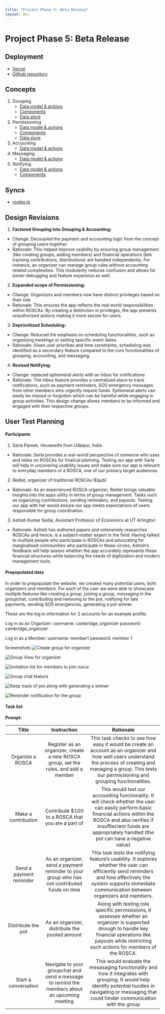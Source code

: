 ```yaml
---
title: "Project Phase 5: Beta Release"
layout: doc
---
```


# Project Phase 5: Beta Release

## Deployment
- [Vercel](https://oscar-kappa.vercel.app/)
- [Github repository](https://github.com/angelwhipple/oscar)

## Concepts
1. Grouping
   - [Data model & actions](https://github.com/angelwhipple/oscar/blob/main/server/concepts/grouping.ts)
   - [Components](https://github.com/angelwhipple/oscar/tree/main/client/components/Grouping)
   - [Data store](https://github.com/angelwhipple/oscar/blob/main/client/stores/group.ts)
2. Permissioning
   - [Data model & actions](https://github.com/angelwhipple/oscar/blob/main/server/concepts/permissioning.ts)
   - [Components](https://github.com/angelwhipple/oscar/tree/main/client/components/Permission)
   - [Data store](https://github.com/angelwhipple/oscar/blob/main/client/stores/user.ts)
3. Accounting
    - [Data model & actions](https://github.com/angelwhipple/oscar/blob/main/server/concepts/accounting.ts)
4. Messaging
   - [Data model & actions](https://github.com/angelwhipple/oscar/blob/main/server/concepts/messaging.ts)
5. Notifying
   - [Data model & actions](https://github.com/angelwhipple/oscar/blob/main/server/concepts/notifying.ts)
   - [Components](https://github.com/angelwhipple/oscar/tree/main/client/components/Notifying)

## Syncs
- [routes.ts](https://github.com/angelwhipple/oscar/blob/main/server/routes.ts)

## Design Revisions
1. **Factored Grouping into Grouping & Accounting:** 
- Change: Decoupled the payment and accounting logic from the concept of grouping users together.
- Rationale: This helped improve usability by ensuring group management (like creating groups, adding members) and financial operations (liek tracking contributions, distributions) are handled independently. For instance, an organizer can manage group rules without accounting related complexities. This modularity reduces confusion and allows for easier debugging and feature expansion as well.

2. **Expanded scope of Permissioning:**
- Change: Organizers and members now have distinct privileges based on their role
- Rationale: This ensures the app reflects the real world responsibilities within ROSCAs. By creating a distinction in privileges, the app prevents unauthorized actions making it more secure for users. 

3. **Deprioritized Scheduling:**
- Change: Reduced the emphasis on scheduling functionalities, such as organizing meetings or setting specific event dates.
- Rationale: Given user priorities and time constraints, scheduling was identified as a secondary feature compared to the core functionalities of grouping, accounting, and messaging.

4. **Revised Notifying:** 
- Change: replaced ephemeral alerts with an inbox for notifications
- Rationale: The inbox feature provides a centralized place to track notifications, such as payment reminders, SOS emergency messages from other members who urgently require funds. Ephemeral alerts can easily be missed or forgotten which can be harmful while engaging in group activities. This design change allows members to be informed and engaged with their respective groups.

## User Test Planning

#### Participants
1. Sarla Pareek, Housewife from Udaipur, India
- Rationale: Sarla provides a real-world perspective of someone who uses and relies on ROSCAs for finalical planning. Testing our app with Sarla will help in uncovering usability issues and make sure our app is relevant to everyday members of a ROSCA, one of our primary target audiences.
2. Rediet, organizer of traditional ROSCAs (Equb)
- Rationale: As an experienced ROSCA organizer, Rediet brings valuable insights into the apps utility in terms of group management. Tasks such as organizing contributions, sending reminders, and payouts. Testing our app with her would ensure our app meets expectations of users responsible for group coordination. 
3. Ashish Kumar Sedai, Assistant Professor of Economics at UT Arlington
- Rationale: Ashish has authored papers and extensively researches ROSCAs and hence, is a subject-matter expert in the field. Having talked to multiple people who participate in ROSCAs and advocating for marginalised communities who participate in these circles, Ashish’s feedback will help assess whether the app accurately represents these financial structures while balancing the needs of digitization and modern management tools.

#### Prepopulated data
In order to prepopulate the website, we created many potential users, both organizers and members. For each of the user we were able to showcase multiple features like creating a group, joining a group, messaging in the groupchat, contributing and removing to the pot, notifying for late payments, sending SOS emergencies, generating a pot winner.

These are the log in information for 2 accounts for an example profile:

Log in as an Organizer:
username: cambridge_organizer
password: cambridge_organizer

Log in as a Member:
username: member1
password: member 1

Screenshots
![Create group for organizer](./images/create.png)

![Group View for organizer](./images/groups.png)

![Invitation list for members to join rosca](./images/invites.png)

![Group chat feature](./images/message.png)

![Keep track of pot along with generating a winner](./images/account.png)

![Reminder notification for the group](./images/remind.png)

#### Task list
**Prompt:**

|          Title          | Instruction |   Rationale    |
|:-----------------------:|:-----------:|:--------------:|
|    Organize a ROSCA     | Register as an organizer, create a new ROSCA group, set the rules, and add a member  | This task checks to see how easy it would be create an account as an organizer and how well users understand the process of creating and managing a group. This tests our permissioning and grouping functionalities.  |
|   Make a contribution   | Contribute $100 to a ROSCA that you are a part of | This would test our accounting functionality. It will check whether the user can easily perform basic financial actions within the ROSCA and also verifies if insuffiecient funds are appropriately handled (the pot can have a negative value) |
| Send a payment reminder | As an organizer, send a payment reminder to your group who has not contributed funds on time  | This task tests the notifying feature’s usability. It explores whether the user can efficiently send reminders and how effectively the system supports immediate communication between organizers and members.   |
|   Distribute the pot    | As an organizer, distribute the pooled amount  | Along with testing role specific permsissions, it assesses whether an organizer is supported dnough to handle key financial operations like payouts while restricting such actions for members of the ROSCA.  |
|  Start a conversation   | Navigate to your groupchat and send a message to remind the members about an upcoming meeting  | This would evaluate the mesasaging functionality and how it integrates with grouping. It would help identify potential hurdles in navigating or messaging that could hinder communication with the group  |
